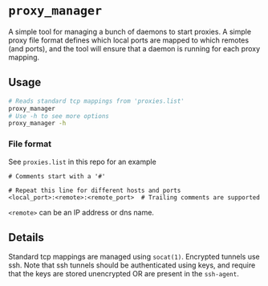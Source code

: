 # `proxy_manager`
A simple tool for managing a bunch of daemons to start proxies. A simple proxy
file format defines which local ports are mapped to which remotes (and ports),
and the tool will ensure that a daemon is running for each proxy mapping.

## Usage
```sh
# Reads standard tcp mappings from 'proxies.list'
proxy_manager
# Use -h to see more options
proxy_manager -h
```

### File format
See `proxies.list` in this repo for an example
```
# Comments start with a '#'

# Repeat this line for different hosts and ports
<local_port>:<remote>:<remote_port>  # Trailing comments are supported
```
`<remote>` can be an IP address or dns name.

## Details
Standard tcp mappings are managed using `socat(1)`. Encrypted tunnels use ssh.
Note that ssh tunnels should be authenticated using keys, and require that the
keys are stored unencrypted OR are present in the `ssh-agent`.

